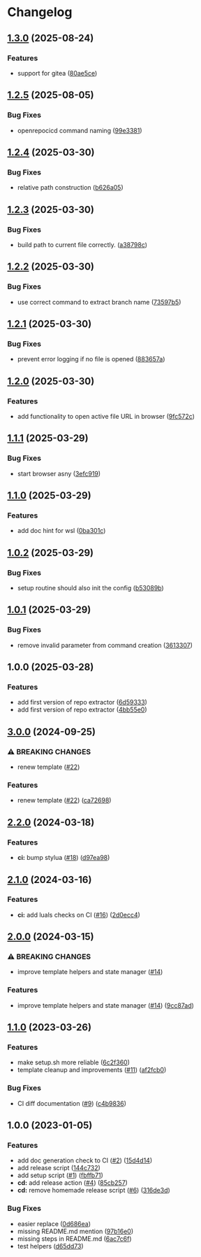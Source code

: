 # Changelog

## [1.3.0](https://github.com/jangraefen/open-repo.nvim/compare/v1.2.5...v1.3.0) (2025-08-24)


### Features

* support for gitea ([80ae5ce](https://github.com/jangraefen/open-repo.nvim/commit/80ae5ced3ca93e6816e9cf750cfe57bf11f11b66))

## [1.2.5](https://github.com/jangraefen/open-repo.nvim/compare/v1.2.4...v1.2.5) (2025-08-05)


### Bug Fixes

* openrepocicd command naming ([99e3381](https://github.com/jangraefen/open-repo.nvim/commit/99e33818231a785533b31dca43239bec61ec5414))

## [1.2.4](https://github.com/jangraefen/open-repo.nvim/compare/v1.2.3...v1.2.4) (2025-03-30)


### Bug Fixes

* relative path construction ([b626a05](https://github.com/jangraefen/open-repo.nvim/commit/b626a05ccbc42eed7d062d3e0be573d28c7a9fc4))

## [1.2.3](https://github.com/jangraefen/open-repo.nvim/compare/v1.2.2...v1.2.3) (2025-03-30)


### Bug Fixes

* build path to current file correctly. ([a38798c](https://github.com/jangraefen/open-repo.nvim/commit/a38798c2066297a6e8ce49c3c4eadca18fcf8bf2))

## [1.2.2](https://github.com/jangraefen/open-repo.nvim/compare/v1.2.1...v1.2.2) (2025-03-30)


### Bug Fixes

* use correct command to extract branch name ([73597b5](https://github.com/jangraefen/open-repo.nvim/commit/73597b54bde916aef39dc567cb62ce5d4c0f7444))

## [1.2.1](https://github.com/jangraefen/open-repo.nvim/compare/v1.2.0...v1.2.1) (2025-03-30)


### Bug Fixes

* prevent error logging if no file is opened ([883657a](https://github.com/jangraefen/open-repo.nvim/commit/883657ad6734a04773bdbf2f4a0dde6444b5085f))

## [1.2.0](https://github.com/jangraefen/open-repo.nvim/compare/v1.1.1...v1.2.0) (2025-03-30)


### Features

* add functionality to open active file URL in browser ([9fc572c](https://github.com/jangraefen/open-repo.nvim/commit/9fc572cf994aa510da6b2d9cf49e57c6381685c4))

## [1.1.1](https://github.com/jangraefen/open-repo.nvim/compare/v1.1.0...v1.1.1) (2025-03-29)


### Bug Fixes

* start browser asny ([3efc919](https://github.com/jangraefen/open-repo.nvim/commit/3efc91982ad381310da4bfdb055abc4222f8b7f3))

## [1.1.0](https://github.com/jangraefen/open-repo.nvim/compare/v1.0.2...v1.1.0) (2025-03-29)


### Features

* add doc hint for wsl ([0ba301c](https://github.com/jangraefen/open-repo.nvim/commit/0ba301ccb563031c98b2ab974f15d909bc296662))

## [1.0.2](https://github.com/jangraefen/open-repo.nvim/compare/v1.0.1...v1.0.2) (2025-03-29)


### Bug Fixes

* setup routine should also init the config ([b53089b](https://github.com/jangraefen/open-repo.nvim/commit/b53089b90310122e61b22dac40e211f42afa807e))

## [1.0.1](https://github.com/jangraefen/open-repo.nvim/compare/v1.0.0...v1.0.1) (2025-03-29)


### Bug Fixes

* remove invalid parameter from command creation ([3613307](https://github.com/jangraefen/open-repo.nvim/commit/361330788d8318ef13e401105312b8e0138ce436))

## 1.0.0 (2025-03-28)


### Features

* add first version of repo extractor ([6d59333](https://github.com/jangraefen/open-repo.nvim/commit/6d5933317895fd2120ce6720532aef5697b0986c))
* add first version of repo extractor ([4bb55e0](https://github.com/jangraefen/open-repo.nvim/commit/4bb55e0230ca9e9a31c29208ebb7466d6878032a))

## [3.0.0](https://github.com/shortcuts/neovim-plugin-boilerplate/compare/v2.2.0...v3.0.0) (2024-09-25)


### ⚠ BREAKING CHANGES

* renew template ([#22](https://github.com/shortcuts/neovim-plugin-boilerplate/issues/22))

### Features

* renew template ([#22](https://github.com/shortcuts/neovim-plugin-boilerplate/issues/22)) ([ca72698](https://github.com/shortcuts/neovim-plugin-boilerplate/commit/ca726988e6711508ada1ee0e554824827d00e3be))

## [2.2.0](https://github.com/shortcuts/neovim-plugin-boilerplate/compare/v2.1.0...v2.2.0) (2024-03-18)


### Features

* **ci:** bump stylua ([#18](https://github.com/shortcuts/neovim-plugin-boilerplate/issues/18)) ([d97ea98](https://github.com/shortcuts/neovim-plugin-boilerplate/commit/d97ea98e85fb55a57e2ff9618982261e7d1a33d0))

## [2.1.0](https://github.com/shortcuts/neovim-plugin-boilerplate/compare/v2.0.0...v2.1.0) (2024-03-16)


### Features

* **ci:** add luals checks on CI ([#16](https://github.com/shortcuts/neovim-plugin-boilerplate/issues/16)) ([2d0ecc4](https://github.com/shortcuts/neovim-plugin-boilerplate/commit/2d0ecc406f7b8a2c4fab5a7ed83967f6a35cbd5d))

## [2.0.0](https://github.com/shortcuts/neovim-plugin-boilerplate/compare/v1.1.0...v2.0.0) (2024-03-15)


### ⚠ BREAKING CHANGES

* improve template helpers and state manager ([#14](https://github.com/shortcuts/neovim-plugin-boilerplate/issues/14))

### Features

* improve template helpers and state manager ([#14](https://github.com/shortcuts/neovim-plugin-boilerplate/issues/14)) ([9cc87ad](https://github.com/shortcuts/neovim-plugin-boilerplate/commit/9cc87add9fffd7e54b9f37573ed105f2234c7ccd))

## [1.1.0](https://github.com/shortcuts/neovim-plugin-boilerplate/compare/v1.0.0...v1.1.0) (2023-03-26)


### Features

* make setup.sh more reliable ([6c2f360](https://github.com/shortcuts/neovim-plugin-boilerplate/commit/6c2f360be9acd1c747f9cce112c6a0205e76532c))
* template cleanup and improvements ([#11](https://github.com/shortcuts/neovim-plugin-boilerplate/issues/11)) ([af2fcb0](https://github.com/shortcuts/neovim-plugin-boilerplate/commit/af2fcb0ffcac54eb9e4092bb860c22e29d2579dc))


### Bug Fixes

* CI diff documentation ([#9](https://github.com/shortcuts/neovim-plugin-boilerplate/issues/9)) ([c4b9836](https://github.com/shortcuts/neovim-plugin-boilerplate/commit/c4b98367f82a6fe47d7268ac7a3887643831eac8))

## 1.0.0 (2023-01-05)


### Features

* add doc generation check to CI ([#2](https://github.com/shortcuts/neovim-plugin-boilerplate/issues/2)) ([15d4d14](https://github.com/shortcuts/neovim-plugin-boilerplate/commit/15d4d1462f0bf99349ddd626d8f1a4b1b95f8a14))
* add release script ([144c732](https://github.com/shortcuts/neovim-plugin-boilerplate/commit/144c732b598c01c52f81d89f085ff5a5aefe1a1f))
* add setup script ([#1](https://github.com/shortcuts/neovim-plugin-boilerplate/issues/1)) ([fbffb71](https://github.com/shortcuts/neovim-plugin-boilerplate/commit/fbffb71deea4fafb4e76c5901fa263b155ab8e94))
* **cd:** add release action ([#4](https://github.com/shortcuts/neovim-plugin-boilerplate/issues/4)) ([85cb257](https://github.com/shortcuts/neovim-plugin-boilerplate/commit/85cb257bfe0c2770364541044cfc478cecf58a2a))
* **cd:** remove homemade release script ([#6](https://github.com/shortcuts/neovim-plugin-boilerplate/issues/6)) ([316de3d](https://github.com/shortcuts/neovim-plugin-boilerplate/commit/316de3d10be0f704bdfecde3d889efe9c2e57570))


### Bug Fixes

* easier replace ([0d686ea](https://github.com/shortcuts/neovim-plugin-boilerplate/commit/0d686eab4a45c4437bfaa3fdf8365de305587dff))
* missing README.md mention ([97b16e0](https://github.com/shortcuts/neovim-plugin-boilerplate/commit/97b16e028283cc7a47421da518cd51c3db206427))
* missing steps in README.md ([6ac7c6f](https://github.com/shortcuts/neovim-plugin-boilerplate/commit/6ac7c6fab61fd9af968ad476161b06406692ca87))
* test helpers ([d65dd73](https://github.com/shortcuts/neovim-plugin-boilerplate/commit/d65dd73119ec466bdd99d9833f27c4f6a936fe1e))
